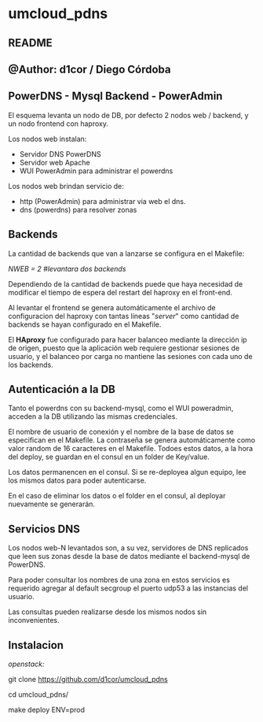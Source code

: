 # umcloud_pdns
## README
## @Author: d1cor / Diego Córdoba
## PowerDNS - Mysql Backend - PowerAdmin


El esquema levanta un nodo de DB, por defecto 2 nodos web / backend, y un nodo frontend con haproxy.

Los nodos web instalan:
  - Servidor DNS PowerDNS
  - Servidor web Apache
  - WUI PowerAdmin para administrar el powerdns

Los nodos web brindan servicio de:
  - http (PowerAdmin) para administrar via web el dns.
  - dns (powerdns) para resolver zonas

## Backends

La cantidad de backends que van a lanzarse se configura en el Makefile:
 
*NWEB = 2   #levantara dos backends*

Dependiendo de la cantidad de backends puede que haya necesidad de modificar el tiempo de espera del restart del haproxy en el front-end.

Al levantar el frontend se genera automáticamente el archivo de configuracion del haproxy con tantas líneas "*server*" como cantidad de backends se hayan configurado en el Makefile.

El **HAproxy** fue configurado para hacer balanceo mediante la dirección ip de origen, puesto que la aplicación web requiere gestionar sesiones de usuario, y el balanceo por carga no mantiene las sesiones con cada uno de los backends.


## Autenticación a la DB

Tanto el powerdns con su backend-mysql, como el WUI poweradmin, acceden a la DB utilizando las mismas credenciales.

El nombre de usuario de conexión y el nombre de la base de datos se especifican en el Makefile.
La contraseña se genera automáticamente como valor random de 16 caracteres en el Makefile.
Todoes estos datos, a la hora del deploy, se guardan en el consul en un folder de Key/value.

Los datos permanencen en el consul. Si se re-deployea algun equipo, lee los mismos datos para poder autenticarse.

En el caso de eliminar los datos o el folder en el consul, al deployar nuevamente se generarán.


## Servicios DNS

Los nodos web-N levantados son, a su vez, servidores de DNS replicados que leen sus zonas desde la base de datos mediante el backend-mysql de PowerDNS.

Para poder consultar los nombres de una zona en estos servicios es requerido agregar al default secgroup el puerto udp53 a las instancias del usuario.

Las consultas pueden realizarse desde los mismos nodos sin inconvenientes.

## Instalacion

_openstack:_

git clone https://github.com/d1cor/umcloud_pdns

cd umcloud_pdns/

make deploy ENV=prod


